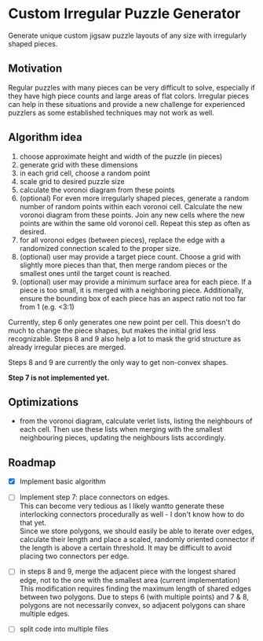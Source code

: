 # Custom Irregular Puzzle Generator
Generate unique custom jigsaw puzzle layouts of any size with irregularly shaped pieces.

## Motivation
Regular puzzles with many pieces can be very difficult to solve, especially if they have high piece counts and large areas of flat colors. Irregular pieces can help in these situations and provide a new challenge for experienced puzzlers as some established techniques may not work as well.

## Algorithm idea

1. choose approximate height and width of the puzzle (in pieces)
2. generate grid with these dimensions
3. in each grid cell, choose a random point
4. scale grid to desired puzzle size
5. calculate the voronoi diagram from these points
6. (optional) For even more irregularly shaped pieces, generate a random number of random points within each voronoi cell. Calculate the new voronoi diagram from these points. Join any new cells where the new points are within the same old voronoi cell. Repeat this step as often as desired.
7. for all voronoi edges (between pieces), replace the edge with a randomized connection scaled to the proper size.
8. (optional) user may provide a target piece count. Choose a grid with slightly more pieces than that, then merge random pieces or the smallest ones until the target count is reached.
9. (optional) user may provide a minimum surface area for each piece. If a piece is too small, it is merged with a neighboring piece. Additionally, ensure the bounding box of each piece has an aspect ratio not too far from 1 (e.g. <3:1)


Currently, step 6 only generates one new point per cell. This doesn't do much to change the piece shapes, but makes the initial grid less recognizable. Steps 8 and 9 also help a lot to mask the grid structure as already irregular pieces are merged.

Steps 8 and 9 are currently the only way to get non-convex shapes.

**Step 7 is not implemented yet.**

## Optimizations
- from the voronoi diagram, calculate verlet lists, listing the neighbours of each cell. Then use these lists when merging with the smallest neighbouring pieces, updating the neighbours lists accordingly.

## Roadmap
- [x] Implement basic algorithm
- [ ] Implement step 7: place connectors on edges.  
  This can become very tedious as I likely wantto generate these interlocking connectors procedurally as well - I don't know how to do that yet.  
  Since we store polygons, we should easily be able to iterate over edges, calculate their length and place a scaled, randomly oriented connector if the length is above a certain threshold. It may be difficult to avoid placing two connectors per edge.
- [ ] in steps 8 and 9, merge the adjacent piece with the longest shared edge, not to the one with the smallest area (current implementation)  
  This modification requires finding the maximum length of shared edges between two polygons. Due to steps 6 (with multiple points) and 7 & 8, polygons are not necessarily convex, so adjacent polygons can share multiple edges.
- [ ] split code into multiple files

